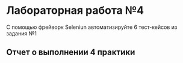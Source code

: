 # Лабораторная работа №4
С помощью фрейворк Seleniun автоматизируйте 6 тест-кейсов  из  задания №1

Отчет о выполнении 4 практики
------
